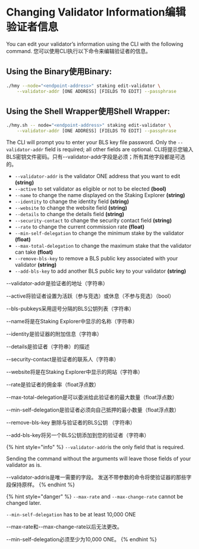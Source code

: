 # Changing Validator Information编辑验证者信息

You can edit your validator’s information using the CLI with the following command. 您可以使用CLI执行以下命令来编辑验证者的信息。

## Using the Binary使用Binary:

```bash
./hmy --node="<endpoint-address>" staking edit-validator \
    --validator-addr [ONE ADDRESS] [FIELDS TO EDIT] --passphrase
```

## Using the Shell Wrapper使用Shell Wrapper:

```bash
./hmy.sh -- node="<endpoint-address>" staking edit-validator \
    --validator-addr [ONE ADDRESS] [FIELDS TO EDIT] --passphrase
```

The CLI will prompt you to enter your BLS key file password. Only the `--validator-addr` field is required; all other fields are optional. CLI将提示您输入BLS密钥文件密码。只有--validator-addr字段是必须；所有其他字段都是可选的。

* `--validator-addr` is the validator ONE address that you want to edit **\(string\)**
* `--active` to set validator as eligible or not to be elected **\(bool\)**
* `--name` to change the name displayed on the Staking Explorer **\(string\)**
* `--identity` to change the identity field **\(string\)**
* `--website` to change the website field **\(string\)**
* `--details` to change the details field **\(string\)**
* `--security-contact` to change the security contact field **\(string\)**
* `--rate` to change the current commission rate **\(float\)**
* `--min-self-delegation` to change the minimum stake by the validator **\(float\)**
* `--max-total-delegation` to change the maximum stake that the validator can take **\(float\)**
* `--remove-bls-key` to remove a BLS public key associated with your validator **\(string\)**
* `--add-bls-key` to add another BLS public key to your validator **\(string\)**

--validator-addr是验证者的地址（字符串）‌

--active将验证者设置为活跃（参与竞选）或休息（不参与竞选）（bool）

--bls-pubkeys采用逗号分隔的BLS公钥列表（字符串）‌

--name将是在Staking Explorer中显示的名称（字符串）‌

--identity是验证器的附加信息（字符串）‌

--details是验证者（字符串）的描述‌

--security-contact是验证者的联系人（字符串）‌

--website将是在Staking Explorer中显示的网站（字符串）‌

--rate是验证者的佣金率（float浮点数）‌

--max-total-delegation是可以委派给此验证者的最大数量（float浮点数）‌

--min-self-delegation是验证者必须向自己抵押的最小数量（float浮点数）

--remove-bls-key 删除与验证者的BLS公钥 （字符串）

--add-bls-key将另一个BLS公钥添加到您的验证者（字符串）

{% hint style="info" %}
`--validator-addr`is the only field that is required.

Sending the command without the arguments will leave those fields of your validator as is.

--validator-addris是唯一需要的字段。 发送不带参数的命令将使验证器的那些字段保持原样。
{% endhint %}

{% hint style="danger" %}
`--max-rate` and `--max-change-rate` cannot be changed later.

`--min-self-delegation` has to be at least 10,000 ONE

--max-rate和--max-change-rate以后无法更改。 

--min-self-delegation必须至少为10,000 ONE。
{% endhint %}

